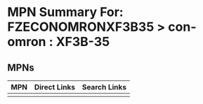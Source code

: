 



# MPN Summary For: FZECONOMRONXF3B35 > con-omron : XF3B-35

## MPNs
  

|MPN|Direct Links|Search Links|
| :--- | :--- | :--- |
||||
